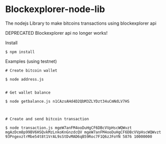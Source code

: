 # Blockexplorer-node-lib
The nodejs Library to make bitcoins transactions using blockexplorer api


DEPRECATED
Blockexplorer api no longer works!

Install


    $ npm install


Examples (using testnet)

    
    # Create bitcoin wallet

    $ node address.js


    # Get wallet balance

    $ node getbalance.js n1CAzsAHd4D2QbM3ZLYDzt34uCmNdLV7HS



    # Create and send bitcoin transaction
       
    $ node transaction.js mgeW7anFM4ooDuHgCF6DBcVVpHscWQWvzt mgAzDcm8p99BV6HSQvkMzLnkoKnGnzdcQV mgeW7anFM4ooDuHgCF6DBcVVpHscWQWvzt 93PngexztrMbe54t8t1VrAL9sStDvMAD6qB59Roc7F1Q6zJFoYN 5876 10000000
